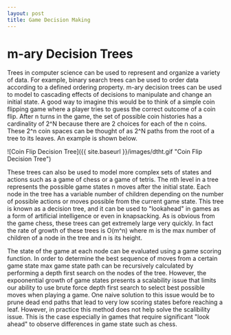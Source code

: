 ```yaml
---
layout: post
title: Game Decision Making
---
```


# m-ary Decision Trees

Trees in computer science can be used to represent and organize a variety of data. For example, binary search trees can be used to order data according to a defined ordering property. m-ary decision trees can be used to model to cascading effects of decisions to manipulate and change an initial state. A good way to imagine this would be to think of a simple coin flipping game where a player tries to guess the correct outcome of a coin flip. After n turns in the game, the set of possible coin histories has a cardinality of 2^N because there are 2 choices for each of the n coins. These 2^n coin spaces can be thought of as 2^N paths from the root of a tree to its leaves. An example is shown below.

![Coin Flip Decision Tree]({{ site.baseurl }}/images/dtht.gif "Coin Flip Decision Tree")

These trees can also be used to model more complex sets of states and actions such as a game of chess or a game of tetris. The nth level in a tree represents the possible game states n moves after the initial state. Each node in the tree has a variable number of children depending on the number of possible actions or moves possible from the current game state. This tree is known as a decision tree, and it can be used to "lookahead" in games as a form of artificial intelligence or even in knapsacking. As is obvious from the game chess, these trees can get extremely large very quickly. In fact the rate of growth of these trees is O(m^n) where m is the max number of children of a node in the tree and n is its height.

The state of the game at each node can be evaluated using a game scoring function. In order to determine the best sequence of moves from a certain game state max game state path can be recursively calculated by performing a depth first search on the nodes of the tree. However, the expoonential growth of game states presents a scalability issue that limits our ability to use brute force depth first search to select best possible moves when playing a game. One naive solution to this issue would be to prune dead end paths that lead to very low scoring states before reaching a leaf. However, in practice this method does not help solve the scalibility issue. This is the case especially in games that require significant "look ahead" to observe differences in game state such as chess.
